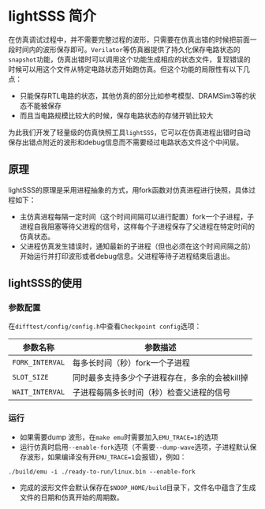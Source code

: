 # lightSSS 简介

在仿真调试过程中，并不需要完整过程的波形，只需要在仿真出错的时候把前面一段时间内的波形保存即可。`Verilator`等仿真器提供了持久化保存电路状态的`snapshot`功能，仿真出错时可以调用这个功能生成相应的状态文件，复现错误的时候可以用这个文件从特定电路状态开始跑仿真。但这个功能的局限性有以下几点：

* 只能保存RTL电路的状态，其他仿真的部分比如参考模型、DRAMSim3等的状态不能被保存
* 而且当电路规模比较大的时候，保存电路状态的存储开销比较大

为此我们开发了轻量级的仿真快照工具`lightSSS`，它可以在仿真进程出错时自动保存出错点附近的波形和debug信息而不需要经过电路状态文件这个中间层。

## 原理

lightSSS的原理是采用进程抽象的方式，用fork函数对仿真进程进行快照，具体过程如下：

* 主仿真进程每隔一定时间（这个时间间隔可以进行配置）fork一个子进程，子进程自我阻塞等待父进程的信号，这样每个子进程保存了父进程在特定时间的仿真状态。
* 父进程仿真发生错误时，通知最新的子进程（但也必须在这个时间间隔之前）开始运行并打印波形或者debug信息。父进程等待子进程结束后退出。

## lightSSS的使用

### 参数配置

在`difftest/config/config.h`中查看`Checkpoint config`选项：

| 参数名称                   | 参数描述                          |
| -----------               | ------------------------------------ |
| `FORK_INTERVAL`           | 每多长时间（秒）fork一个子进程  |
| `SLOT_SIZE`               | 同时最多支持多少个子进程存在，多余的会被kill掉 |
| `WAIT_INTERVAL`           | 子进程每隔多长时间（秒）检查父进程的信号 |


### 运行

* 如果需要dump 波形，在`make emu`时需要加入`EMU_TRACE=1`的选项
* 运行仿真时启用`--enable-fork`选项（不需要`--dump-wave`选项，子进程默认保存波形，如果编译没有开`EMU_TRACE=1`会报错），例如：
```
./build/emu -i ./ready-to-run/linux.bin --enable-fork
```
* 完成的波形文件会默认保存在`$NOOP_HOME/build`目录下，文件名中蕴含了生成文件的日期和仿真开始的周期数。
